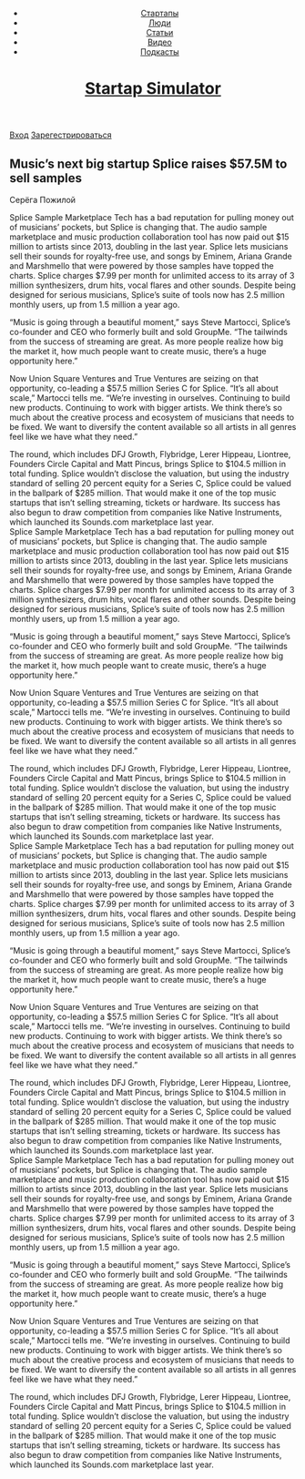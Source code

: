 <!DOCTYPE html>
<html lang="ru">
<head>
  <meta charset="utf-8">
  <title>Бложик</title>

  </head>
  <body>
    <header class="main-header">
      <div class="container">
        <nav class="main-navigation">
        <ul>
          <li>
            <a href="#">Стартапы</a>
            </li>
            <li>
              <a href="#">Люди</a>
              </li>
              <li>
                <a href="#">Статьи</a>
                </li>
                <li>
                  <a href="#">Видео</a>
                  </li>
                  <li>
                  <a href="#">Подкасты</a>
                   </li>
          </ul>
        </nav>
        <div class="index-logo">
          <h1><a href="https://www.yandex.ru">Startap Simulator</a></h1>
          </div>
        </div>
      </header>
      <div class="user-block">
        <a class="login" href="#">Вход</a>
        <a class="password" href="#">Зарегестрироваться</a>
        </div>
        <div class="headline">
          <h2>Music’s next big startup
Splice raises $57.5M to sell samples  </h2>
          </div>
          <div class="serega">
            <p>Серёга Пожилой</p>
            </div>
            <div class="text">
              <p>Splice Sample Marketplace
Tech has a bad reputation for pulling money out of musicians’ pockets, but Splice is changing that. The audio sample marketplace and music production collaboration tool has now paid out $15 million to artists since 2013, doubling in the last year. Splice  lets musicians sell their sounds for royalty-free use, and songs by Eminem, Ariana Grande and Marshmello that were powered by those samples have topped the charts. Splice charges $7.99 per month for unlimited access to its array of 3 million synthesizers, drum hits, vocal flares and other sounds. Despite being designed for serious musicians, Splice’s suite of tools now has 2.5 million monthly users, up from 1.5 million a year ago.

“Music is going through a beautiful moment,” says Steve Martocci,  Splice’s co-founder and CEO who formerly built and sold GroupMe. “The tailwinds from the success of streaming are great. As more people realize how big the market it, how much people want to create music, there’s a huge opportunity here.”

Now Union Square Ventures and True Ventures are seizing on that opportunity, co-leading a $57.5 million Series C for Splice. “It’s all about scale,” Martocci tells me. “We’re investing in ourselves. Continuing to build new products. Continuing to work with bigger artists. We think there’s so much about the creative process and ecosystem of musicians that needs to be fixed. We want to diversify the content available so all artists in all genres feel like we have what they need.”

The round, which includes DFJ Growth, Flybridge, Lerer Hippeau, Liontree, Founders Circle Capital and Matt Pincus, brings Splice to $104.5 million in total funding. Splice wouldn’t disclose the valuation, but using the industry standard of selling 20 percent equity for a Series C, Splice could be valued in the ballpark of $285 million. That would make it one of the top music startups that isn’t selling streaming, tickets or hardware. Its success has also begun to draw competition from companies like Native Instruments, which launched its Sounds.com marketplace last year.<br>Splice Sample Marketplace
Tech has a bad reputation for pulling money out of musicians’ pockets, but Splice is changing that. The audio sample marketplace and music production collaboration tool has now paid out $15 million to artists since 2013, doubling in the last year. Splice  lets musicians sell their sounds for royalty-free use, and songs by Eminem, Ariana Grande and Marshmello that were powered by those samples have topped the charts. Splice charges $7.99 per month for unlimited access to its array of 3 million synthesizers, drum hits, vocal flares and other sounds. Despite being designed for serious musicians, Splice’s suite of tools now has 2.5 million monthly users, up from 1.5 million a year ago.

“Music is going through a beautiful moment,” says Steve Martocci,  Splice’s co-founder and CEO who formerly built and sold GroupMe. “The tailwinds from the success of streaming are great. As more people realize how big the market it, how much people want to create music, there’s a huge opportunity here.”

Now Union Square Ventures and True Ventures are seizing on that opportunity, co-leading a $57.5 million Series C for Splice. “It’s all about scale,” Martocci tells me. “We’re investing in ourselves. Continuing to build new products. Continuing to work with bigger artists. We think there’s so much about the creative process and ecosystem of musicians that needs to be fixed. We want to diversify the content available so all artists in all genres feel like we have what they need.”

The round, which includes DFJ Growth, Flybridge, Lerer Hippeau, Liontree, Founders Circle Capital and Matt Pincus, brings Splice to $104.5 million in total funding. Splice wouldn’t disclose the valuation, but using the industry standard of selling 20 percent equity for a Series C, Splice could be valued in the ballpark of $285 million. That would make it one of the top music startups that isn’t selling streaming, tickets or hardware. Its success has also begun to draw competition from companies like Native Instruments, which launched its Sounds.com marketplace last year.<br>Splice Sample Marketplace
Tech has a bad reputation for pulling money out of musicians’ pockets, but Splice is changing that. The audio sample marketplace and music production collaboration tool has now paid out $15 million to artists since 2013, doubling in the last year. Splice  lets musicians sell their sounds for royalty-free use, and songs by Eminem, Ariana Grande and Marshmello that were powered by those samples have topped the charts. Splice charges $7.99 per month for unlimited access to its array of 3 million synthesizers, drum hits, vocal flares and other sounds. Despite being designed for serious musicians, Splice’s suite of tools now has 2.5 million monthly users, up from 1.5 million a year ago.

“Music is going through a beautiful moment,” says Steve Martocci,  Splice’s co-founder and CEO who formerly built and sold GroupMe. “The tailwinds from the success of streaming are great. As more people realize how big the market it, how much people want to create music, there’s a huge opportunity here.”

Now Union Square Ventures and True Ventures are seizing on that opportunity, co-leading a $57.5 million Series C for Splice. “It’s all about scale,” Martocci tells me. “We’re investing in ourselves. Continuing to build new products. Continuing to work with bigger artists. We think there’s so much about the creative process and ecosystem of musicians that needs to be fixed. We want to diversify the content available so all artists in all genres feel like we have what they need.”

The round, which includes DFJ Growth, Flybridge, Lerer Hippeau, Liontree, Founders Circle Capital and Matt Pincus, brings Splice to $104.5 million in total funding. Splice wouldn’t disclose the valuation, but using the industry standard of selling 20 percent equity for a Series C, Splice could be valued in the ballpark of $285 million. That would make it one of the top music startups that isn’t selling streaming, tickets or hardware. Its success has also begun to draw competition from companies like Native Instruments, which launched its Sounds.com marketplace last year.<br>Splice Sample Marketplace
Tech has a bad reputation for pulling money out of musicians’ pockets, but Splice is changing that. The audio sample marketplace and music production collaboration tool has now paid out $15 million to artists since 2013, doubling in the last year. Splice  lets musicians sell their sounds for royalty-free use, and songs by Eminem, Ariana Grande and Marshmello that were powered by those samples have topped the charts. Splice charges $7.99 per month for unlimited access to its array of 3 million synthesizers, drum hits, vocal flares and other sounds. Despite being designed for serious musicians, Splice’s suite of tools now has 2.5 million monthly users, up from 1.5 million a year ago.

“Music is going through a beautiful moment,” says Steve Martocci,  Splice’s co-founder and CEO who formerly built and sold GroupMe. “The tailwinds from the success of streaming are great. As more people realize how big the market it, how much people want to create music, there’s a huge opportunity here.”

Now Union Square Ventures and True Ventures are seizing on that opportunity, co-leading a $57.5 million Series C for Splice. “It’s all about scale,” Martocci tells me. “We’re investing in ourselves. Continuing to build new products. Continuing to work with bigger artists. We think there’s so much about the creative process and ecosystem of musicians that needs to be fixed. We want to diversify the content available so all artists in all genres feel like we have what they need.”

The round, which includes DFJ Growth, Flybridge, Lerer Hippeau, Liontree, Founders Circle Capital and Matt Pincus, brings Splice to $104.5 million in total funding. Splice wouldn’t disclose the valuation, but using the industry standard of selling 20 percent equity for a Series C, Splice could be valued in the ballpark of $285 million. That would make it one of the top music startups that isn’t selling streaming, tickets or hardware. Its success has also begun to draw competition from companies like Native Instruments, which launched its Sounds.com marketplace last year.</p>
              </div>
    </body>
</html>

